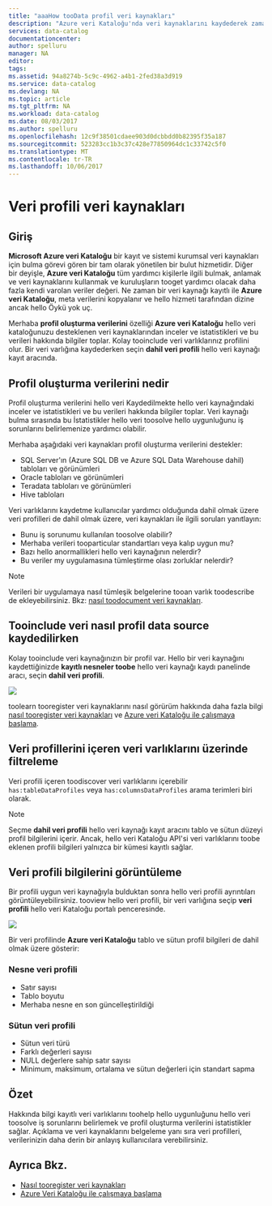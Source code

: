 ```yaml
---
title: "aaaHow tooData profil veri kaynakları"
description: "Azure veri Kataloğu'nda veri kaynaklarını kaydederek zaman tooinclude tablo ve sütun düzeyi verileri nasıl profilleri ve toouse veri toounderstand veri kaynaklarını nasıl profilleri vurgulama nasıl-tooarticle."
services: data-catalog
documentationcenter: 
author: spelluru
manager: NA
editor: 
tags: 
ms.assetid: 94a8274b-5c9c-4962-a4b1-2fed38a3d919
ms.service: data-catalog
ms.devlang: NA
ms.topic: article
ms.tgt_pltfrm: NA
ms.workload: data-catalog
ms.date: 08/03/2017
ms.author: spelluru
ms.openlocfilehash: 12c9f38501cdaee903d0dcbbdd0b82395f35a187
ms.sourcegitcommit: 523283cc1b3c37c428e77850964dc1c33742c5f0
ms.translationtype: MT
ms.contentlocale: tr-TR
ms.lasthandoff: 10/06/2017
---
```

# <a name="data-profile-data-sources"></a>Veri profili veri kaynakları
## <a name="introduction"></a>Giriş
**Microsoft Azure veri Kataloğu** bir kayıt ve sistemi kurumsal veri kaynakları için bulma görevi gören bir tam olarak yönetilen bir bulut hizmetidir. Diğer bir deyişle, **Azure veri Kataloğu** tüm yardımcı kişilerle ilgili bulmak, anlamak ve veri kaynaklarını kullanmak ve kuruluşların tooget yardımcı olacak daha fazla kendi varolan veriler değeri. Ne zaman bir veri kaynağı kayıtlı ile **Azure veri Kataloğu**, meta verilerini kopyalanır ve hello hizmeti tarafından dizine ancak hello Öykü yok uç.

Merhaba **profil oluşturma verilerini** özelliği **Azure veri Kataloğu** hello veri kataloğunuzu desteklenen veri kaynaklarından inceler ve istatistikleri ve bu verileri hakkında bilgiler toplar. Kolay tooinclude veri varlıklarınız profilini olur. Bir veri varlığına kaydederken seçin **dahil veri profili** hello veri kaynağı kayıt aracında.

## <a name="what-is-data-profiling"></a>Profil oluşturma verilerini nedir
Profil oluşturma verilerini hello veri Kaydedilmekte hello veri kaynağındaki inceler ve istatistikleri ve bu verileri hakkında bilgiler toplar. Veri kaynağı bulma sırasında bu İstatistikler hello veri toosolve hello uygunluğunu iş sorunlarını belirlemenize yardımcı olabilir.

<!-- In [How toodiscover data sources](data-catalog-how-to-discover.md), you learn about **Azure Data Catalog's** extensive search capabilities including searching for data assets that have a profile. See [How tooinclude a data profile when registering a data source](#howto). -->

Merhaba aşağıdaki veri kaynakları profil oluşturma verilerini destekler:

* SQL Server'ın (Azure SQL DB ve Azure SQL Data Warehouse dahil) tabloları ve görünümleri
* Oracle tabloları ve görünümleri
* Teradata tabloları ve görünümleri
* Hive tabloları

Veri varlıklarını kaydetme kullanıcılar yardımcı olduğunda dahil olmak üzere veri profilleri de dahil olmak üzere, veri kaynakları ile ilgili soruları yanıtlayın:

* Bunu iş sorunumu kullanılan toosolve olabilir?
* Merhaba verileri tooparticular standartları veya kalıp uygun mu?
* Bazı hello anormallikleri hello veri kaynağının nelerdir?
* Bu veriler my uygulamasına tümleştirme olası zorluklar nelerdir?

> [!NOTE]
> Verileri bir uygulamaya nasıl tümleşik belgelerine tooan varlık toodescribe de ekleyebilirsiniz. Bkz: [nasıl toodocument veri kaynakları](data-catalog-how-to-documentation.md).
>
>

<a name="howto"/>

## <a name="how-tooinclude-a-data-profile-when-registering-a-data-source"></a>Tooinclude veri nasıl profil data source kaydedilirken
Kolay tooinclude veri kaynağınızın bir profil var. Hello bir veri kaynağını kaydettiğinizde **kayıtlı nesneler toobe** hello veri kaynağı kaydı panelinde aracı, seçin **dahil veri profili**.

![](media/data-catalog-data-profile/data-catalog-register-profile.png)

toolearn tooregister veri kaynaklarını nasıl görürüm hakkında daha fazla bilgi [nasıl tooregister veri kaynakları](data-catalog-how-to-register.md) ve [Azure veri Kataloğu ile çalışmaya başlama](data-catalog-get-started.md).

## <a name="filtering-on-data-assets-that-include-data-profiles"></a>Veri profillerini içeren veri varlıklarını üzerinde filtreleme
Veri profili içeren toodiscover veri varlıklarını içerebilir `has:tableDataProfiles` veya `has:columnsDataProfiles` arama terimleri biri olarak.

> [!NOTE]
> Seçme **dahil veri profili** hello veri kaynağı kayıt aracını tablo ve sütun düzeyi profil bilgilerini içerir. Ancak, hello veri Kataloğu API'si veri varlıklarını toobe eklenen profili bilgileri yalnızca bir kümesi kayıtlı sağlar.
>
>

## <a name="viewing-data-profile-information"></a>Veri profili bilgilerini görüntüleme
Bir profili uygun veri kaynağıyla bulduktan sonra hello veri profili ayrıntıları görüntüleyebilirsiniz. tooview hello veri profili, bir veri varlığına seçip **veri profili** hello veri Kataloğu portalı penceresinde.

![](media/data-catalog-data-profile/data-catalog-view.png)

Bir veri profilinde **Azure veri Kataloğu** tablo ve sütun profil bilgileri de dahil olmak üzere gösterir:

### <a name="object-data-profile"></a>Nesne veri profili
* Satır sayısı
* Tablo boyutu
* Merhaba nesne en son güncelleştirildiği

### <a name="column-data-profile"></a>Sütun veri profili
* Sütun veri türü
* Farklı değerleri sayısı
* NULL değerlere sahip satır sayısı
* Minimum, maksimum, ortalama ve sütun değerleri için standart sapma

## <a name="summary"></a>Özet
Hakkında bilgi kayıtlı veri varlıklarını toohelp hello uygunluğunu hello veri toosolve iş sorunlarını belirlemek ve profil oluşturma verilerini istatistikler sağlar. Açıklama ve veri kaynaklarını belgeleme yanı sıra veri profilleri, verilerinizin daha derin bir anlayış kullanıcılara verebilirsiniz.

## <a name="see-also"></a>Ayrıca Bkz.
* [Nasıl tooregister veri kaynakları](data-catalog-how-to-register.md)
* [Azure Veri Kataloğu ile çalışmaya başlama](data-catalog-get-started.md)
